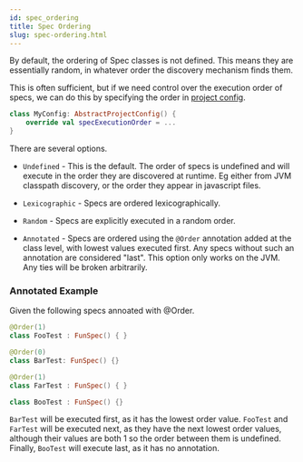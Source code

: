 ```yaml
---
id: spec_ordering
title: Spec Ordering
slug: spec-ordering.html
---
```



By default, the ordering of Spec classes is not defined. This means they are essentially random, in whatever order the discovery mechanism finds them.

This is often sufficient, but if we need control over the execution order of specs, we can do this by specifying the order in [project config](project_config.md).

```kotlin
class MyConfig: AbstractProjectConfig() {
    override val specExecutionOrder = ...
}
```

There are several options.

* `Undefined` - This is the default. The order of specs is undefined and will execute in the order they are discovered at runtime. Eg either from JVM classpath discovery, or the order they appear in javascript files.

* `Lexicographic` - Specs are ordered lexicographically.

* `Random` - Specs are explicitly executed in a random order.

* `Annotated` - Specs are ordered using the `@Order` annotation added at the class level, with lowest values executed first. Any specs without such an annotation are considered "last".
This option only works on the JVM. Any ties will be broken arbitrarily.


### Annotated Example

Given the following specs annoated with @Order.

```kotlin
@Order(1)
class FooTest : FunSpec() { }

@Order(0)
class BarTest: FunSpec() {}

@Order(1)
class FarTest : FunSpec() { }

class BooTest : FunSpec() {}
```

`BarTest` will be executed first, as it has the lowest order value. `FooTest` and `FarTest` will be executed next, as they have the next lowest order values, although their values are both 1 so the order between them is undefined. Finally, `BooTest` will execute last, as it has no annotation.


